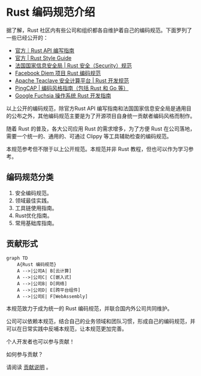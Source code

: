 # Rust 编码规范介绍

据了解，Rust 社区内有些公司和组织都各自维护着自己的编码规范。下面罗列了一些已经公开的：

- [官方｜Rust API 编写指南](https://rust-lang.github.io/api-guidelines/about.html)
- [官方 | Rust Style Guide](https://github.com/rust-dev-tools/fmt-rfcs/blob/master/guide/guide.md)
- [法国国家信息安全局 | Rust 安全（Security）规范](https://anssi-fr.github.io/rust-guide)
- [Facebook Diem 项目 Rust 编码规范](https://developers.diem.com/docs/core/coding-guidelines/)
- [Apache Teaclave 安全计算平台 | Rust 开发规范](https://teaclave.apache.org/docs/rust-guildeline/)
- [PingCAP | 编码风格指南（包括 Rust 和 Go 等）](https://github.com/pingcap/style-guide)
- [Google Fuchsia 操作系统 Rust 开发指南](https://fuchsia.dev/fuchsia-src/development/languages/rust)


以上公开的编码规范，除官方Rust API 编写指南和法国国家信息安全局是通用目的公布之外，其他编码规范主要是为了开源项目自身统一贡献者编码风格而制作。

随着 Rust 的普及，各大公司应用 Rust 的需求增多，为了方便 Rust 在公司落地，需要一个统一的、通用的、可通过 Clippy 等工具辅助检查的编码规范。

本规范参考但不限于以上公开规范。本规范并非 Rust 教程，但也可以作为学习参考。

## 编码规范分类

1. 安全编码规范。
2. 领域最佳实践。
3. 工具链使用指南。
4. Rust优化指南。
5. 常用基础库指南。


## 贡献形式

```mermaid
graph TD
    A{Rust 编码规范}
    A -->|公司A| B[云计算]
    A -->|公司C| C[嵌入式]
    A -->|公司B| D[网络]
    A -->|公司D| E[跨平台组件]
    A -->|公司E| F[WebAssembly]
```

本规范致力于成为统一的 Rust 编码规范，并联合国内外公司共同维护。

公司可以依赖本规范，结合自己的业务领域和团队习惯，形成自己的编码规范，并可以在日常实践中反哺本规范，让本规范更加完善。

个人开发者也可以参与贡献！

如何参与贡献？

请阅读 [贡献说明](./contribution.md) 。

